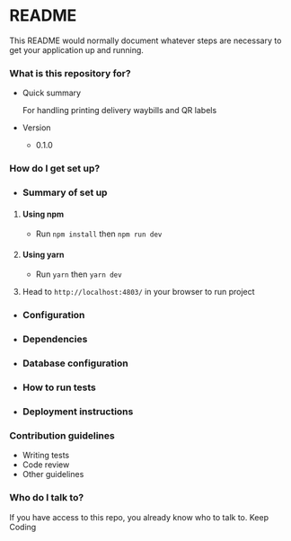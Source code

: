 # README

This README would normally document whatever steps are necessary to get your application up and running.

### What is this repository for?

- Quick summary

  For handling printing delivery waybills and QR labels

- Version
  - 0.1.0

### How do I get set up?

- ### Summary of set up

1. #### Using npm

   - Run `npm install` then `npm run dev`

2. #### Using yarn

   - Run `yarn` then `yarn dev`

3. Head to `http://localhost:4803/` in your browser to run project

- ### Configuration
- ### Dependencies
- ### Database configuration
- ### How to run tests
- ### Deployment instructions

### Contribution guidelines

- Writing tests
- Code review
- Other guidelines

### Who do I talk to?

If you have access to this repo, you already know who to talk to. Keep Coding
